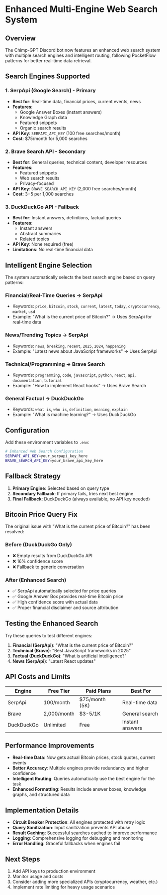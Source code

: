 # Enhanced Multi-Engine Web Search System

## Overview

The Chimp-GPT Discord bot now features an enhanced web search system with multiple search engines and intelligent routing, following PocketFlow patterns for better real-time data retrieval.

## Search Engines Supported

### 1. SerpApi (Google Search) - **Primary**
- **Best for**: Real-time data, financial prices, current events, news
- **Features**: 
  - Google Answer Boxes (instant answers)
  - Knowledge Graph data
  - Featured snippets
  - Organic search results
- **API Key**: `SERPAPI_API_KEY` (100 free searches/month)
- **Cost**: $75/month for 5,000 searches

### 2. Brave Search API - **Secondary**
- **Best for**: General queries, technical content, developer resources
- **Features**:
  - Featured snippets
  - Web search results
  - Privacy-focused
- **API Key**: `BRAVE_SEARCH_API_KEY` (2,000 free searches/month)
- **Cost**: $3-$5 per 1,000 searches

### 3. DuckDuckGo API - **Fallback**
- **Best for**: Instant answers, definitions, factual queries
- **Features**:
  - Instant answers
  - Abstract summaries
  - Related topics
- **API Key**: None required (free)
- **Limitations**: No real-time financial data

## Intelligent Engine Selection

The system automatically selects the best search engine based on query patterns:

### Financial/Real-Time Queries → SerpApi
- Keywords: `price`, `bitcoin`, `stock`, `current`, `latest`, `today`, `cryptocurrency`, `market`, `usd`
- Example: "What is the current price of Bitcoin?" → Uses SerpApi for real-time data

### News/Trending Topics → SerpApi
- Keywords: `news`, `breaking`, `recent`, `2025`, `2024`, `happening`
- Example: "Latest news about JavaScript frameworks" → Uses SerpApi

### Technical/Programming → Brave Search
- Keywords: `programming`, `code`, `javascript`, `python`, `react`, `api`, `documentation`, `tutorial`
- Example: "How to implement React hooks" → Uses Brave Search

### General Factual → DuckDuckGo
- Keywords: `what is`, `who is`, `definition`, `meaning`, `explain`
- Example: "What is machine learning?" → Uses DuckDuckGo

## Configuration

Add these environment variables to `.env`:

```bash
# Enhanced Web Search Configuration
SERPAPI_API_KEY=your_serpapi_key_here
BRAVE_SEARCH_API_KEY=your_brave_api_key_here
```

## Fallback Strategy

1. **Primary Engine**: Selected based on query type
2. **Secondary Fallback**: If primary fails, tries next best engine
3. **Final Fallback**: DuckDuckGo (always available, no API key needed)

## Bitcoin Price Query Fix

The original issue with "What is the current price of Bitcoin?" has been resolved:

### Before (DuckDuckGo Only)
- ❌ Empty results from DuckDuckGo API
- ❌ 16% confidence score
- ❌ Fallback to generic conversation

### After (Enhanced Search)
- ✅ SerpApi automatically selected for price queries
- ✅ Google Answer Box provides real-time Bitcoin price
- ✅ High confidence score with actual data
- ✅ Proper financial disclaimer and source attribution

## Testing the Enhanced Search

Try these queries to test different engines:

1. **Financial (SerpApi)**: "What is the current price of Bitcoin?"
2. **Technical (Brave)**: "Best JavaScript frameworks in 2025"
3. **Factual (DuckDuckGo)**: "What is artificial intelligence?"
4. **News (SerpApi)**: "Latest React updates"

## API Costs and Limits

| Engine | Free Tier | Paid Plans | Best For |
|--------|-----------|------------|----------|
| SerpApi | 100/month | $75/month (5K) | Real-time data |
| Brave | 2,000/month | $3-5/1K | General search |
| DuckDuckGo | Unlimited | Free | Instant answers |

## Performance Improvements

- **Real-time Data**: Now gets actual Bitcoin prices, stock quotes, current events
- **Better Accuracy**: Multiple engines provide redundancy and higher confidence
- **Intelligent Routing**: Queries automatically use the best engine for the task
- **Enhanced Formatting**: Results include answer boxes, knowledge graphs, and structured data

## Implementation Details

- **Circuit Breaker Protection**: All engines protected with retry logic
- **Query Sanitization**: Input sanitization prevents API abuse
- **Result Caching**: Successful searches cached to improve performance
- **Logging**: Comprehensive logging for debugging and monitoring
- **Error Handling**: Graceful fallbacks when engines fail

## Next Steps

1. Add API keys to production environment
2. Monitor usage and costs
3. Consider adding more specialized APIs (cryptocurrency, weather, etc.)
4. Implement rate limiting for heavy usage scenarios